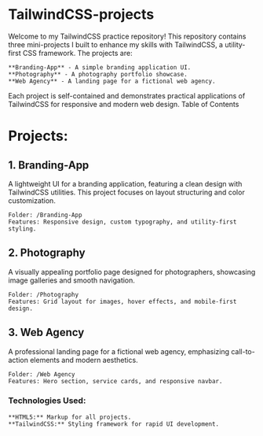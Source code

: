 # TailwindCSS-projects

Welcome to my TailwindCSS practice repository! This repository contains three mini-projects I built to enhance my skills with TailwindCSS, a utility-first CSS framework. The projects are:

    **Branding-App** - A simple branding application UI.
    **Photography** - A photography portfolio showcase.
    **Web Agency** - A landing page for a fictional web agency.

Each project is self-contained and demonstrates practical applications of TailwindCSS for responsive and modern web design.
Table of Contents

# Projects:

## 1. Branding-App

A lightweight UI for a branding application, featuring a clean design with TailwindCSS utilities. This project focuses on layout structuring and color customization.

    Folder: /Branding-App
    Features: Responsive design, custom typography, and utility-first styling.

## 2. Photography

A visually appealing portfolio page designed for photographers, showcasing image galleries and smooth navigation.

    Folder: /Photography
    Features: Grid layout for images, hover effects, and mobile-first design.

## 3. Web Agency

A professional landing page for a fictional web agency, emphasizing call-to-action elements and modern aesthetics.

    Folder: /Web Agency
    Features: Hero section, service cards, and responsive navbar.

### Technologies Used:

    **HTML5:** Markup for all projects.
    **TailwindCSS:** Styling framework for rapid UI development.
